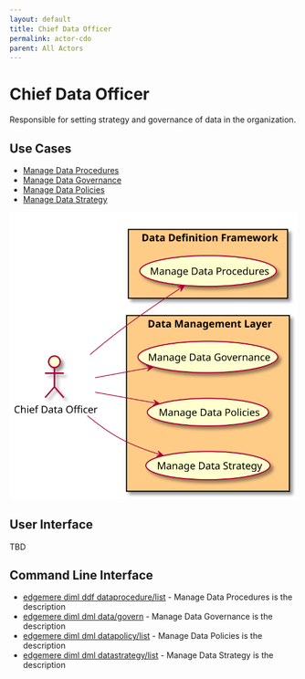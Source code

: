 ```yaml
---
layout: default
title: Chief Data Officer
permalink: actor-cdo
parent: All Actors
---
```


# Chief Data Officer

Responsible for setting strategy and governance of data in the organization.



## Use Cases

* [Manage Data Procedures](usecase-ManageDataProcedures)
* [Manage Data Governance](usecase-ManageDataGovernance)
* [Manage Data Policies](usecase-ManageDataPolicies)
* [Manage Data Strategy](usecase-ManageDataStrategy)

  
![Use Case Diagram](./usecase.svg)

## User Interface
TBD

## Command Line Interface
* [ edgemere diml ddf dataprocedure/list](action--edgemere-diml-ddf-dataprocedure-list) - Manage Data Procedures is the description
* [ edgemere diml dml data/govern](action--edgemere-diml-dml-data-govern) - Manage Data Governance is the description
* [ edgemere diml dml datapolicy/list](action--edgemere-diml-dml-datapolicy-list) - Manage Data Policies is the description
* [ edgemere diml dml datastrategy/list](action--edgemere-diml-dml-datastrategy-list) - Manage Data Strategy is the description

